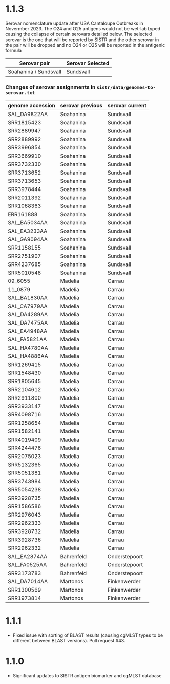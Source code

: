 # 1.1.3
Serovar nomenclature update after USA Cantaloupe Outbreaks in Novermber 2023. The O24 and O25 antigens would not be wet-lab typed causing the collapse of certain serovars detailed below. The selected serovar is the one that will be reported by SISTR and the other serovar in the pair will be dropped and no O24 or O25 will be reported in the antigenic formula

|Serovar pair          | Serovar Selected |
|----------------------|------------------|
|Soahanina / Sundsvall |  Sundsvall       |


### Changes of serovar assignments in `sistr/data/genomes-to-serovar.txt`

|genome accession | serovar previous | serovar current |
|-----------------|------------------|-----------------|
| SAL_DA9822AA | Soahanina |Sundsvall
| SRR1815423   | 	Soahanina | Sundsvall
| SRR2889947	| Soahanina | Sundsvall
| SRR2889992	| Soahanina | Sundsvall
| SRR3996854	|Soahanina | Sundsvall
| SRR3669910	|Soahanina | Sundsvall
| SRR3732330	|Soahanina | Sundsvall
|SRR3713652	| Soahanina | Sundsvall
| SRR3713653	|Soahanina | Sundsvall
|SRR3978444	|Soahanina | Sundsvall
| SRR2011392	|Soahanina | Sundsvall
| SRR1068363	|Soahanina | Sundsvall
|ERR161888	|Soahanina | Sundsvall
|SAL_BA5034AA	|Soahanina | Sundsvall
|SAL_EA3233AA	|Soahanina | Sundsvall
|SAL_GA9094AA	|Soahanina | Sundsvall
|SRR1158155	|Soahanina | Sundsvall
|SRR2751907	|Soahanina | Sundsvall
|SRR4237685	|Soahanina | Sundsvall
|SRR5010548	|Soahanina | Sundsvall
|09_6055	|Madelia | Carrau
|11_0879	|Madelia | Carrau
|SAL_BA1830AA	|Madelia | Carrau
|SAL_CA7979AA	|Madelia | Carrau
|SAL_DA4289AA	|Madelia | Carrau
|SAL_DA7475AA	|Madelia | Carrau
|SAL_EA4948AA	|Madelia | Carrau
|SAL_FA5821AA	|Madelia | Carrau
|SAL_HA4780AA	|Madelia | Carrau
|SAL_HA4886AA	|Madelia | Carrau
|SRR1269415	|Madelia | Carrau
|SRR1548430	|Madelia | Carrau
|SRR1805645|	Madelia | Carrau
|SRR2104612	|Madelia | Carrau
|SRR2911800	|Madelia | Carrau
|SRR3933147	|Madelia | Carrau
|SRR4098716	|Madelia | Carrau
|SRR1258654	|Madelia | Carrau
|SRR1582141	|Madelia | Carrau
|SRR4019409	|Madelia | Carrau
|SRR4244476	|Madelia | Carrau
|SRR2075023	|Madelia | Carrau
|SRR5132365	|Madelia | Carrau
|SRR5051381	|Madelia | Carrau
|SRR3743984	|Madelia | Carrau
|SRR5054238	|Madelia | Carrau
|SRR3928735	|Madelia | Carrau
|SRR1586586	|Madelia | Carrau
|SRR2976043	|Madelia | Carrau
|SRR2962333	|Madelia | Carrau
|SRR3928732	|Madelia | Carrau
|SRR3928736	|Madelia | Carrau
|SRR2962332	|Madelia | Carrau
|SAL_EA2874AA	|Bahrenfeld | Onderstepoort
|SAL_FA0525AA	|Bahrenfeld | Onderstepoort
|SRR3173783	|Bahrenfeld | Onderstepoort
|SAL_DA7014AA	|Martonos | Finkenwerder
|SRR1300569	|Martonos | Finkenwerder
|SRR1973814	|Martonos | Finkenwerder

# 1.1.1

* Fixed issue with sorting of BLAST results (causing cgMLST types to be different between BLAST versions). Pull request #43.

# 1.1.0

* Significant updates to SISTR antigen biomarker and cgMLST database
